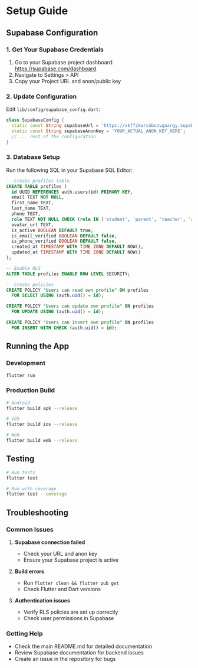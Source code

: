 # Setup Guide

## Supabase Configuration

### 1. Get Your Supabase Credentials

1. Go to your Supabase project dashboard: https://supabase.com/dashboard
2. Navigate to Settings > API
3. Copy your Project URL and anon/public key

### 2. Update Configuration

Edit `lib/config/supabase_config.dart`:

```dart
class SupabaseConfig {
  static const String supabaseUrl = 'https://xkffzkwrcnbuzvgaxrgy.supabase.co';
  static const String supabaseAnonKey = 'YOUR_ACTUAL_ANON_KEY_HERE';
  // ... rest of the configuration
}
```

### 3. Database Setup

Run the following SQL in your Supabase SQL Editor:

```sql
-- Create profiles table
CREATE TABLE profiles (
  id UUID REFERENCES auth.users(id) PRIMARY KEY,
  email TEXT NOT NULL,
  first_name TEXT,
  last_name TEXT,
  phone TEXT,
  role TEXT NOT NULL CHECK (role IN ('student', 'parent', 'teacher', 'admin')),
  avatar_url TEXT,
  is_active BOOLEAN DEFAULT true,
  is_email_verified BOOLEAN DEFAULT false,
  is_phone_verified BOOLEAN DEFAULT false,
  created_at TIMESTAMP WITH TIME ZONE DEFAULT NOW(),
  updated_at TIMESTAMP WITH TIME ZONE DEFAULT NOW()
);

-- Enable RLS
ALTER TABLE profiles ENABLE ROW LEVEL SECURITY;

-- Create policies
CREATE POLICY "Users can read own profile" ON profiles
  FOR SELECT USING (auth.uid() = id);

CREATE POLICY "Users can update own profile" ON profiles
  FOR UPDATE USING (auth.uid() = id);

CREATE POLICY "Users can insert own profile" ON profiles
  FOR INSERT WITH CHECK (auth.uid() = id);
```

## Running the App

### Development
```bash
flutter run
```

### Production Build
```bash
# Android
flutter build apk --release

# iOS
flutter build ios --release

# Web
flutter build web --release
```

## Testing

```bash
# Run tests
flutter test

# Run with coverage
flutter test --coverage
```

## Troubleshooting

### Common Issues

1. **Supabase connection failed**
   - Check your URL and anon key
   - Ensure your Supabase project is active

2. **Build errors**
   - Run `flutter clean && flutter pub get`
   - Check Flutter and Dart versions

3. **Authentication issues**
   - Verify RLS policies are set up correctly
   - Check user permissions in Supabase

### Getting Help

- Check the main README.md for detailed documentation
- Review Supabase documentation for backend issues
- Create an issue in the repository for bugs
